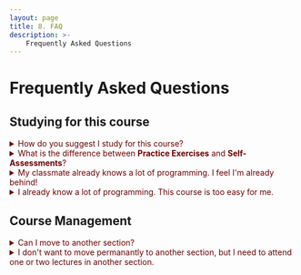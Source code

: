 ```yaml
---
layout: page
title: 8. FAQ
description: >-
    Frequently Asked Questions
---
```


<style>
/* Only FAQ questions are dark red */
.faq-page summary {
  color: #670101ff; /* very dark red */
}
</style>


# Frequently Asked Questions

## Studying for this course

<div class="faq-page">
<details class="jtd-accordion">
  <summary>How do you suggest I study for this course?</summary>
  Make sure that you do the following every week:
  <ol>
    <li><b>Read the assigned material</b> (from the <a href="/11102-f25/schedule">Schedule</a> page) and make sure you understand it. Go to office hours or ask on Ed if you have difficulty understanding something.</li>
    <li><b>Work on the weekly practice exercises</b> over the weekend. Make it your goal to understand these exercises in whatever way you can (thinking and trying hard, using GenAI, asking your friends, asking on Ed, going to office hours, etc.)</li>
    <li><b>Test yourself </b> using the weekly self-assessment quizzes. Use this as an honest way to know whether you are fine with the week's material or not. Refrain from using GenAI or your friends here. Otherwise, the asssessment will not be indicative of your understanding of the material.</li>
    <li><b>Reaching out for help.</b> At the beginning of the following week, make it your goal to resolve any issues you faced while studying the previous week's material and when working on the practice exercises and self-assessment quizzes.</li>
  </ol>

  This requires good time management. If you manage to follow the read (during the week), solve (over the weekend), ask (at the beginning of the following week) cycle, you should be in good shape!
</details>

<details class="jtd-accordion">
  <summary>What is the difference between <b>Practice Exercises</b> and <b>Self-Assessments</b>?</summary>
  Both are exercises due at the end of every week, and both are meant for you to learn. I.e., they are not meant to test you. However:
  <ul>
    <li><b>Practice Exercises</b> are meant to give you a stronger understanding of the material. </li>
    <li><b>Self-Assessments</b> help you see which parts of the material you are still not comfortable with, so that you could address them in time.</li>
  </ul>

  Formal assessment of your skills will be in the two class quizzes, the midterm exam, and the final exam.
</details>

<details class="jtd-accordion">
  <summary>My classmate already knows a lot of programming. I feel I'm already behind! </summary>
  Don't worry. You are normal, and they are the exception.<br>
  Keep in mind that this course is designed for students like <i>you</i>. Therefore, Focus on learning the material according to the schedule set in this course, and don't be let down by others who might be ahead of you, not because they are better, but because they have seen this material somewhere else. <br>Your measure for success should not be whether you are better/faster than others in learning, but should be whether you are meeting the course goals or not.
</details>

<details class="jtd-accordion">
  <summary>I already know a lot of programming. This course is too easy for me. </summary>
  Great! This is good news, not bad news. This means that you can get good grades in the course and work more on improving your skills in programming. Here are a few notes.
  <ul>
    <li><b>Check the <a href="/11102-f25/resources">Resources</a> page</b>. There are a ton of things for you there to improve your programming skills.</li>
    <li><b>Help others</b>. Students might ask questions on the course discussion forum (Ed). Your expertise is needed in answering student questions! We'll be offering (small) extra credit for students who are active on Ed in a positive way. </li>
    <li><b>Be respectful of others</b>. It can be easy to (unitentionally) put others off by making them feel inferior. Be concious about how you answer and ask questions during lectures, or when students seek your help!</li>
  </ul>
</details>

</div>

## Course Management

<div class="faq-page">
<details class="jtd-accordion">
  <summary>Can I move to another section? </summary>
  Yes, if you can do that officially through the deanship of admission and registration. Otherwise, No (see the <a href="/11102-f25/policies">policies</a> page).
</details>

<details class="jtd-accordion">
  <summary>I don't want to move permanantly to another section, but I need to attend one or two lectures in another section. </summary>
  Your attendance will be recorded in the section you are officially signed up for. However, if you know you are going to miss your section's lecture but want to make them lecture up with another section (so that you don't miss the material), you can reach out to the instructor of the section you want to attend and aske them if you can attend. See the <a href="/11102-f25/staff">Staff</a> page to know which instructors teach which sections.
</details>
</div>
